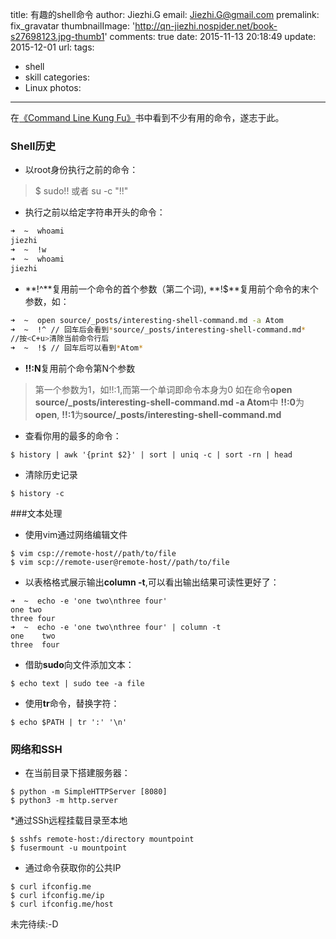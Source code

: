 title: 有趣的shell命令
author: Jiezhi.G
email: Jiezhi.G@gmail.com
premalink: fix_gravatar
thumbnailImage: 'http://qn-jiezhi.nospider.net/book-s27698123.jpg-thumb1'
comments: true
date: 2015-11-13 20:18:49
update: 2015-12-01
url:
tags:
- shell
- skill
categories:
- Linux
photos:
---
在[《Command Line Kung Fu》](http://book.douban.com/subject/26194502/)书中看到不少有用的命令，遂志于此。
<!--more-->
### Shell历史
* 以root身份执行之前的命令：
> $ sudo!! 或者 su -c "!!"


* 执行之前以给定字符串开头的命令：
```bash
➜  ~  whoami
jiezhi
➜  ~  !w
➜  ~  whoami
jiezhi
```


* **!^**复用前一个命令的首个参数（第二个词), **!$**复用前个命令的末个参数，如：
```bash
➜  ~  open source/_posts/interesting-shell-command.md -a Atom
➜  ~  !^ // 回车后会看到*source/_posts/interesting-shell-command.md*
//按<C+u>清除当前命令行后
➜  ~  !$ // 回车后可以看到*Atom*
```

* **!!:N**复用前个命令第N个参数
> 第一个参数为1，如!!:1,而第一个单词即命令本身为0
> 如在命令**open source/_posts/interesting-shell-command.md -a Atom**中
> **!!:0**为**open**, **!!:1**为**source/_posts/interesting-shell-command.md**

* 查看你用的最多的命令：
```shell
$ history | awk '{print $2}' | sort | uniq -c | sort -rn | head
```

* 清除历史记录
```shell
$ history -c
```

###文本处理
* 使用vim通过网络编辑文件
```shell
$ vim csp://remote-host//path/to/file
$ vim scp://remote-user@remote-host//path/to/file
```
* 以表格格式展示输出**column -t**,可以看出输出结果可读性更好了：
```shell
➜  ~  echo -e 'one two\nthree four'
one two
three four
➜  ~  echo -e 'one two\nthree four' | column -t
one    two
three  four
```

* 借助**sudo**向文件添加文本：
```shell
$ echo text | sudo tee -a file
```

* 使用**tr**命令，替换字符：
```shell
$ echo $PATH | tr ':' '\n'
```

### 网络和SSH
* 在当前目录下搭建服务器：
```shell
$ python -m SimpleHTTPServer [8080]
$ python3 -m http.server
```

*通过SSh远程挂载目录至本地
```shell
$ sshfs remote-host:/directory mountpoint
$ fusermount -u mountpoint
```
* 通过命令获取你的公共IP
```shell
$ curl ifconfig.me
$ curl ifconfig.me/ip
$ curl ifconfig.me/host
```
未完待续:-D